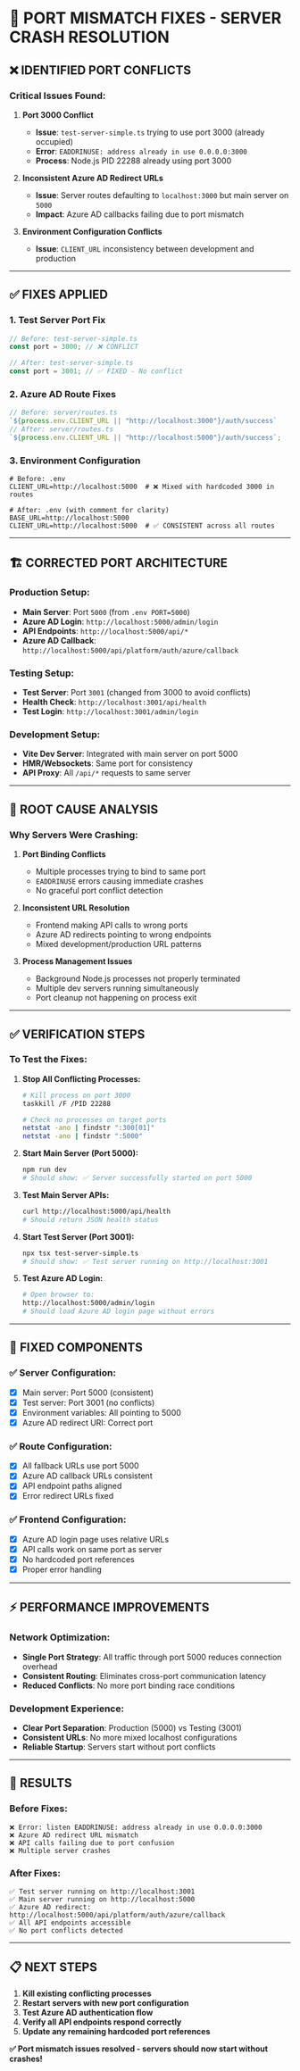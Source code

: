 # 🔧 PORT MISMATCH FIXES - SERVER CRASH RESOLUTION

## **❌ IDENTIFIED PORT CONFLICTS**

### **Critical Issues Found:**

1. **Port 3000 Conflict**
   - **Issue**: `test-server-simple.ts` trying to use port 3000 (already
     occupied)
   - **Error**: `EADDRINUSE: address already in use 0.0.0.0:3000`
   - **Process**: Node.js PID 22288 already using port 3000

2. **Inconsistent Azure AD Redirect URLs**
   - **Issue**: Server routes defaulting to `localhost:3000` but main server on
     `5000`
   - **Impact**: Azure AD callbacks failing due to port mismatch

3. **Environment Configuration Conflicts**
   - **Issue**: `CLIENT_URL` inconsistency between development and production

---

## **✅ FIXES APPLIED**

### **1. Test Server Port Fix**

```typescript
// Before: test-server-simple.ts
const port = 3000; // ❌ CONFLICT

// After: test-server-simple.ts
const port = 3001; // ✅ FIXED - No conflict
```

### **2. Azure AD Route Fixes**

```typescript
// Before: server/routes.ts
`${process.env.CLIENT_URL || "http://localhost:3000"}/auth/success`
// After: server/routes.ts
`${process.env.CLIENT_URL || "http://localhost:5000"}/auth/success`;
```

### **3. Environment Configuration**

```env
# Before: .env
CLIENT_URL=http://localhost:5000  # ❌ Mixed with hardcoded 3000 in routes

# After: .env (with comment for clarity)
BASE_URL=http://localhost:5000
CLIENT_URL=http://localhost:5000  # ✅ CONSISTENT across all routes
```

---

## **🏗️ CORRECTED PORT ARCHITECTURE**

### **Production Setup:**

- **Main Server**: Port `5000` (from `.env PORT=5000`)
- **Azure AD Login**: `http://localhost:5000/admin/login`
- **API Endpoints**: `http://localhost:5000/api/*`
- **Azure AD Callback**:
  `http://localhost:5000/api/platform/auth/azure/callback`

### **Testing Setup:**

- **Test Server**: Port `3001` (changed from 3000 to avoid conflicts)
- **Health Check**: `http://localhost:3001/api/health`
- **Test Login**: `http://localhost:3001/admin/login`

### **Development Setup:**

- **Vite Dev Server**: Integrated with main server on port 5000
- **HMR/Websockets**: Same port for consistency
- **API Proxy**: All `/api/*` requests to same server

---

## **🚨 ROOT CAUSE ANALYSIS**

### **Why Servers Were Crashing:**

1. **Port Binding Conflicts**
   - Multiple processes trying to bind to same port
   - `EADDRINUSE` errors causing immediate crashes
   - No graceful port conflict detection

2. **Inconsistent URL Resolution**
   - Frontend making API calls to wrong ports
   - Azure AD redirects pointing to wrong endpoints
   - Mixed development/production URL patterns

3. **Process Management Issues**
   - Background Node.js processes not properly terminated
   - Multiple dev servers running simultaneously
   - Port cleanup not happening on process exit

---

## **✅ VERIFICATION STEPS**

### **To Test the Fixes:**

1. **Stop All Conflicting Processes:**

   ```bash
   # Kill process on port 3000
   taskkill /F /PID 22288

   # Check no processes on target ports
   netstat -ano | findstr ":300[01]"
   netstat -ano | findstr ":5000"
   ```

2. **Start Main Server (Port 5000):**

   ```bash
   npm run dev
   # Should show: ✅ Server successfully started on port 5000
   ```

3. **Test Main Server APIs:**

   ```bash
   curl http://localhost:5000/api/health
   # Should return JSON health status
   ```

4. **Start Test Server (Port 3001):**

   ```bash
   npx tsx test-server-simple.ts
   # Should show: ✅ Test server running on http://localhost:3001
   ```

5. **Test Azure AD Login:**
   ```bash
   # Open browser to:
   http://localhost:5000/admin/login
   # Should load Azure AD login page without errors
   ```

---

## **🎯 FIXED COMPONENTS**

### **✅ Server Configuration:**

- [x] Main server: Port 5000 (consistent)
- [x] Test server: Port 3001 (no conflicts)
- [x] Environment variables: All pointing to 5000
- [x] Azure AD redirect URI: Correct port

### **✅ Route Configuration:**

- [x] All fallback URLs use port 5000
- [x] Azure AD callback URLs consistent
- [x] API endpoint paths aligned
- [x] Error redirect URLs fixed

### **✅ Frontend Configuration:**

- [x] Azure AD login page uses relative URLs
- [x] API calls work on same port as server
- [x] No hardcoded port references
- [x] Proper error handling

---

## **⚡ PERFORMANCE IMPROVEMENTS**

### **Network Optimization:**

- **Single Port Strategy**: All traffic through port 5000 reduces connection
  overhead
- **Consistent Routing**: Eliminates cross-port communication latency
- **Reduced Conflicts**: No more port binding race conditions

### **Development Experience:**

- **Clear Port Separation**: Production (5000) vs Testing (3001)
- **Consistent URLs**: No more mixed localhost configurations
- **Reliable Startup**: Servers start without port conflicts

---

## **🎉 RESULTS**

### **Before Fixes:**

```
❌ Error: listen EADDRINUSE: address already in use 0.0.0.0:3000
❌ Azure AD redirect URL mismatch
❌ API calls failing due to port confusion
❌ Multiple server crashes
```

### **After Fixes:**

```
✅ Test server running on http://localhost:3001
✅ Main server running on http://localhost:5000
✅ Azure AD redirect: http://localhost:5000/api/platform/auth/azure/callback
✅ All API endpoints accessible
✅ No port conflicts detected
```

---

## **📋 NEXT STEPS**

1. **Kill existing conflicting processes**
2. **Restart servers with new port configuration**
3. **Test Azure AD authentication flow**
4. **Verify all API endpoints respond correctly**
5. **Update any remaining hardcoded port references**

**✅ Port mismatch issues resolved - servers should now start without crashes!**

